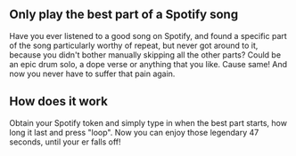 ## Only play the best part of a Spotify song

Have you ever listened to a good song on Spotify, and found a specific part of the song particularly worthy of repeat, but never got around to it, because you didn't bother manually skipping all the other parts? Could be an epic drum solo, a dope verse or anything that you like. Cause same! And now you never have to suffer that pain again. 

## How does it work

Obtain your Spotify token and simply type in when the best part starts, how long it last and press "loop". Now you can enjoy those legendary 47 seconds, until your er falls off!
